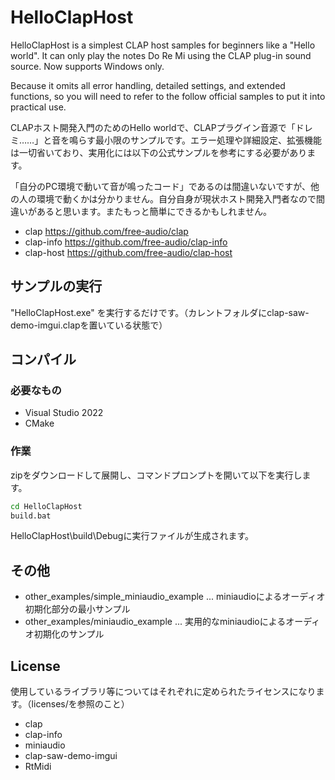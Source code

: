 
# HelloClapHost

HelloClapHost is a simplest CLAP host samples for beginners like a "Hello world". It can only play the notes Do Re Mi using the CLAP plug-in sound source. Now supports Windows only.

Because it omits all error handling, detailed settings, and extended functions, so you will need to refer to the follow official samples to put it into practical use.

CLAPホスト開発入門のためのHello worldで、CLAPプラグイン音源で「ドレミ……」と音を鳴らす最小限のサンプルです。エラー処理や詳細設定、拡張機能は一切省いており、実用化には以下の公式サンプルを参考にする必要があります。

「自分のPC環境で動いて音が鳴ったコード」であるのは間違いないですが、他の人の環境で動くかは分かりません。自分自身が現状ホスト開発入門者なので間違いがあると思います。またもっと簡単にできるかもしれません。

* clap https://github.com/free-audio/clap
* clap-info https://github.com/free-audio/clap-info
* clap-host https://github.com/free-audio/clap-host



## サンプルの実行

"HelloClapHost.exe" を実行するだけです。（カレントフォルダにclap-saw-demo-imgui.clapを置いている状態で）

## コンパイル

### 必要なもの
* Visual Studio 2022
* CMake

### 作業
zipをダウンロードして展開し、コマンドプロンプトを開いて以下を実行します。

```bash
cd HelloClapHost
build.bat
```

HelloClapHost\build\Debugに実行ファイルが生成されます。


## その他

* other_examples/simple_miniaudio_example ... miniaudioによるオーディオ初期化部分の最小サンプル
* other_examples/miniaudio_example ... 実用的なminiaudioによるオーディオ初期化のサンプル


## License
使用しているライブラリ等についてはそれぞれに定められたライセンスになります。（licenses/を参照のこと）
* clap
* clap-info
* miniaudio
* clap-saw-demo-imgui
* RtMidi